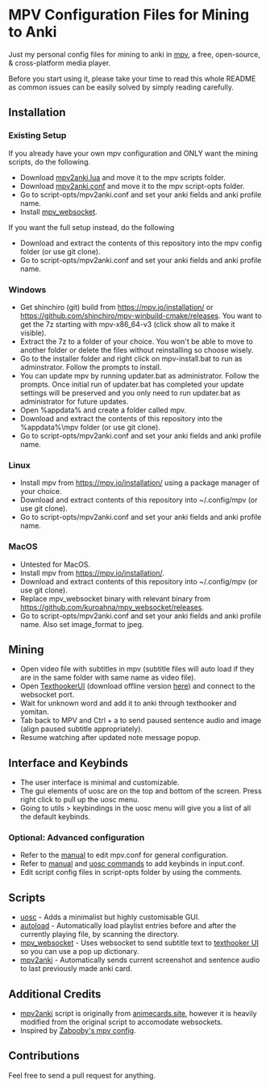 # MPV Configuration Files for Mining to Anki
Just my personal config files for mining to anki in [mpv](https://mpv.io/), a free, open-source, & cross-platform media player. 

Before you start using it, please take your time to read this whole README as common issues can be easily solved by simply reading carefully.

## Installation

### Existing Setup
If you already have your own mpv configuration and ONLY want the mining scripts, do the following.
- Download [mpv2anki.lua](https://raw.githubusercontent.com/kamperemu/jp-mpv-conf/refs/heads/master/scripts/mpv2anki.lua) and move it to the mpv scripts folder.
- Download [mpv2anki.conf](https://github.com/kamperemu/jp-mpv-conf/blob/master/script-opts/mpv2anki.conf) and move it to the mpv script-opts folder.
- Go to script-opts/mpv2anki.conf and set your anki fields and anki profile name.
- Install [mpv_websocket](https://github.com/kuroahna/mpv_websocket).

If you want the full setup instead, do the following
- Download and extract the contents of this repository into the mpv config folder (or use git clone).
- Go to script-opts/mpv2anki.conf and set your anki fields and anki profile name.

### Windows
- Get shinchiro (git) build from https://mpv.io/installation/ or https://github.com/shinchiro/mpv-winbuild-cmake/releases. You want to get the 7z starting with 
mpv-x86_64-v3 (click show all to make it visible).
- Extract the 7z to a folder of your choice. You won't be able to move to another folder or delete the files without reinstalling so choose wisely.
- Go to the installer folder and right click on mpv-install.bat to run as adminstrator. Follow the prompts to install.
- You can update mpv by running updater.bat as administrator. Follow the prompts. Once initial run of updater.bat has completed your update settings will be preserved and you only need to run updater.bat as administrator for future updates.
- Open %appdata% and create a folder called mpv.
- Download and extract the contents of this repository into the %appdata%\mpv folder (or use git clone).
- Go to script-opts/mpv2anki.conf and set your anki fields and anki profile name.

### Linux
- Install mpv from https://mpv.io/installation/ using a package manager of your choice.
- Download and extract contents of this repository into ~/.config/mpv (or use git clone).
- Go to script-opts/mpv2anki.conf and set your anki fields and anki profile name.

### MacOS
- Untested for MacOS.
- Install mpv from https://mpv.io/installation/.
- Download and extract contents of this repository into ~/.config/mpv (or use git clone).
- Replace mpv_websocket binary with relevant binary from https://github.com/kuroahna/mpv_websocket/releases.
- Go to script-opts/mpv2anki.conf and set your anki fields and anki profile name. Also set image_format to jpeg.

## Mining
- Open video file with subtitles in mpv (subtitle files will auto load if they are in the same folder with same name as video file).
- Open [TexthookerUI](https://renji-xd.github.io/texthooker-ui/) (download offline version [here](https://raw.githubusercontent.com/Renji-XD/texthooker-ui/main/docs/index.html)) and connect to the websocket port.
- Wait for unknown word and add it to anki through texthooker and yomitan.
- Tab back to MPV and Ctrl + a to send paused sentence audio and image (align paused subtitle appropriately).
- Resume watching after updated note message popup.

## Interface and Keybinds
- The user interface is minimal and customizable. 
- The gui elements of uosc are on the top and bottom of the screen. Press right click to pull up the uosc menu.
- Going to utils > keybindings in the uosc menu will give you a list of all the default keybinds. 
### Optional: Advanced configuration
- Refer to the [manual](https://mpv.io/manual/master/) to edit mpv.conf for general configuration.
- Refer to [manual](https://mpv.io/manual/master/) and [uosc commands](https://github.com/tomasklaen/uosc#commands) to add keybinds in input.conf.
- Edit script config files in script-opts folder by using the comments.

## Scripts
- [uosc](https://github.com/darsain/uosc) - Adds a minimalist but highly customisable GUI.
- [autoload](https://github.com/mpv-player/mpv/blob/master/TOOLS/lua/autoload.lua) - Automatically load playlist entries before and after the currently playing file, by scanning the directory.
- [mpv_websocket](https://github.com/kuroahna/mpv_websocket) - Uses websocket to send subtitle text to [texthooker UI](https://github.com/Renji-XD/texthooker-ui) so you can use a pop up dictionary.
- [mpv2anki](https://raw.githubusercontent.com/kamperemu/jp-mpv-conf/refs/heads/master/scripts/mpv2anki.lua) - Automatically sends current screenshot and sentence audio to last previously made anki card.

## Additional Credits
- [mpv2anki](https://raw.githubusercontent.com/kamperemu/jp-mpv-conf/refs/heads/master/scripts/mpv2anki.lua) script is originally from [animecards.site](https://animecards.site/minefromanime/), however it is heavily modified from the original script to accomodate websockets.
- Inspired by [Zabooby's mpv config](https://github.com/Zabooby/mpv-config).

## Contributions
Feel free to send a pull request for anything.
